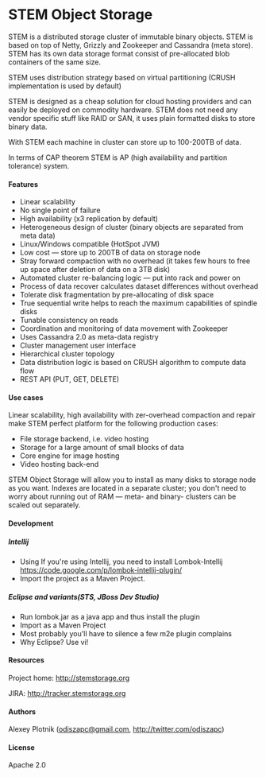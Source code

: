 # STEM Object Storage

STEM is a distributed storage cluster of immutable binary objects. STEM is based on top of Netty, Grizzly and Zookeeper and Cassandra (meta store). STEM has its own data storage format consist of pre-allocated blob containers of the same size.

STEM uses distribution strategy based on virtual partitioning (CRUSH implementation is used by default)

STEM is designed as a cheap solution for cloud hosting providers and can easily be deployed on commodity hardware. STEM does not need any vendor specific stuff like RAID or SAN, it uses plain formatted disks to store binary data.

With STEM each machine in cluster can store up to 100-200TB of data.

In terms of CAP theorem STEM is AP (high availability and partition tolerance) system.

#### Features
- Linear scalability
- No single point of failure
- High availability (x3 replication by default)
- Heterogeneous design of cluster (binary objects are separated from meta data)
- Linux/Windows compatible (HotSpot JVM)
- Low cost — store up to 200TB of data on storage node
- Stray forward compaction with no overhead (it takes few hours to free up space after deletion of data on a 3TB disk)
- Automated cluster re-balancing logic — put into rack and power on
- Process of data recover calculates dataset differences without overhead
- Tolerate disk fragmentation by pre-allocating of disk space
- True sequential write helps to reach the maximum capabilities of spindle disks
- Tunable consistency on reads
- Coordination and monitoring of data movement with Zookeeper
- Uses Cassandra 2.0 as meta-data registry
- Cluster management user interface
- Hierarchical cluster topology
- Data distribution logic is based on CRUSH algorithm to compute data flow
- REST API (PUT, GET, DELETE)

#### Use cases
Linear scalability, high availability with zer-overhead compaction and repair make STEM perfect platform for the following production cases:
- File storage backend, i.e. video hosting
- Storage for a large amount of small blocks of data
- Core engine for image hosting
- Video hosting back-end

STEM Object Storage will allow you to install as many disks to storage node as you want. Indexes are located in a separate cluster; you don't need to worry about running out of RAM — meta- and binary- clusters can be scaled out separately.

#### Development
##### Intellij
- Using  If you're using Intellij, you need to install Lombok-Intellij https://code.google.com/p/lombok-intellij-plugin/
- Import the project as a Maven Project.

##### Eclipse and variants(STS, JBoss Dev Studio)
- Run lombok.jar as a java app and thus install the plugin
- Import as a Maven Project
- Most probably you'll have to silence a few m2e plugin complains
- Why Eclipse? Use vi!

#### Resources
Project home: http://stemstorage.org

JIRA: http://tracker.stemstorage.org


#### Authors
Alexey Plotnik (odiszapc@gmail.com, http://twitter.com/odiszapc)

#### License
Apache 2.0
